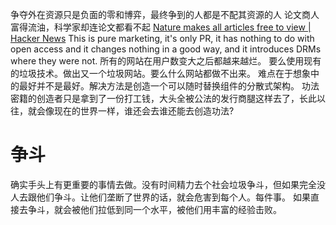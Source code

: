 争夺外在资源只是负面的零和博弈，最终争到的人都是不配其资源的人
	论文商人富得流油，科学家却连论文都看不起
	[Nature makes all articles free to view | Hacker News](https://news.ycombinator.com/item?id=8685291)
		This is pure marketing, it's only PR, it has nothing to do with open access and it changes nothing in a good way, and it introduces DRMs where they were not.
所有的网站在用户数变大之后都越来越烂。
要么使用现有的垃圾技术。做出又一个垃圾网站。要么什么网站都做不出来。
	难点在于想象中的最好并不是最好。解决方法是创造一个可以随时替换组件的分散式架构。
功法密籍的创造者只是拿到了一份打工钱，大头全被公法的发行商腿这样去了，长此以往，就会像现在的世界一样，谁还会去谁还能去创造功法?
# 争斗
确实手头上有更重要的事情去做。没有时间精力去个社会垃圾争斗，但如果完全没人去跟他们争斗。让他们垄断了世界的话，就会危害到每个人。每件事。
如果直接去争斗，就会被他们拉低到同一个水平，被他们用丰富的经验击败。
